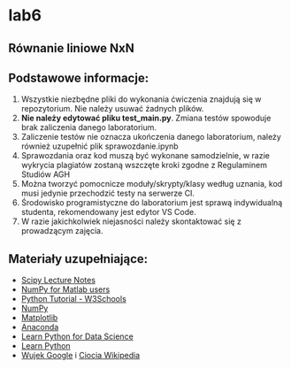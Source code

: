 # lab6
## Równanie liniowe NxN

## Podstawowe informacje:
1. Wszystkie niezbędne pliki do wykonania ćwiczenia znajdują się w repozytorium. Nie należy usuwać żadnych plików.
2. **Nie należy edytować pliku test_main.py**. Zmiana testów spowoduje brak zaliczenia danego laboratorium.
3. Zaliczenie testów nie oznacza ukończenia danego laboratorium, należy również uzupełnić plik sprawozdanie.ipynb 
4. Sprawozdania oraz kod muszą być wykonane samodzielnie, w razie wykrycia plagiatów zostaną wszczęte kroki zgodne z Regulaminem Studiów AGH
5. Można tworzyć pomocnicze moduły/skrypty/klasy według uznania, kod musi jedynie przechodzić testy na serwerze CI.
6. Środowisko programistyczne do laboratorium jest sprawą indywidualną studenta, rekomendowany jest edytor VS Code.
7. W razie jakichkolwiek niejasności należy skontaktować się z prowadzącym zajęcia.

## Materiały uzupełniające:
- [Scipy Lecture Notes](http://www.scipy-lectures.org/index.html)
- [NumPy for Matlab users](https://docs.scipy.org/doc/numpy/user/numpy-for-matlab-users.html#numpy-for-matlab-users)
- [Python Tutorial - W3Schools](https://www.w3schools.com/python/default.asp)
- [NumPy](https://www.numpy.org)
- [Matplotlib](https://matplotlib.org/)
- [Anaconda](https://www.anaconda.com/)
- [Learn Python for Data Science](https://www.datacamp.com/learn-python-with-anaconda?utm_source=Anaconda_download&utm_campaign=datacamp_training&utm_medium=banner)
- [Learn Python](https://www.learnpython.org/)
- [Wujek Google](https://google.pl) i [Ciocia Wikipedia](https://pl.wikipedia.org/wiki/Wikipedia:Strona_g%C5%82%C3%B3wna)